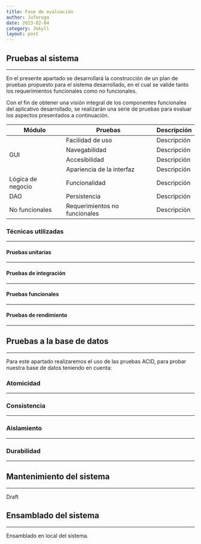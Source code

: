 ```yaml
---
title: Fase de evaluación
author: Juferoga
date: 2023-02-04
category: Jekyll
layout: post
---
```


## Pruebas al sistema
--- 

En el presente apartado se desarrollará la construcción de un plan de pruebas propuesto para el sistema desarrollado, en el cual se valide tanto los requerimientos funcionales como no funcionales.

Con el fin de obtener una visión integral de los componentes funcionales del aplicativo desarrollado, se realizarán una serie de pruebas para evaluar los aspectos presentados a continuación.

<table>
  <thead>
    <tr>
      <th>Módulo</th>
      <th>Pruebas</th>
      <th>Descripción</th>
    </tr>
  </thead>
  <tbody>
    <tr>
      <td rowspan="4">GUI</td>
      <td>Facilidad de uso</td>
      <td>Descripción</td>
    </tr>
    <tr>
      <td>Navegabilidad</td>
      <td>Descripción</td>
    </tr>
    <tr>
      <td>Accesibilidad</td>
      <td>Descripción</td>
    </tr>
    <tr>
      <td>Apariencia de la interfaz</td>
      <td>Descripción</td>
    </tr>
    <tr>
      <td>Lógica de negocio</td>
      <td>Funcionalidad</td>
      <td>Descripción</td>
    </tr>
    <tr>
      <td>DAO</td>
      <td>Persistencia</td>
      <td>Descripción</td>
    </tr>
    <tr>
      <td>No funcionales</td>
      <td>Requerimientos no funcionales</td>
      <td>Descripción</td>
    </tr>
  </tbody>
</table>

### Técnicas utilizadas
---

#### Pruebas unitarias
---

#### Pruebas de integración
---

#### Pruebas funcionales
---

#### Pruebas de rendimiento
---

## Pruebas a la base de datos
---

Para este apartado realizaremos el uso de las pruebas ACID, para probar nuestra base de datos teniendo en cuenta:

### Atomicidad
---

### Consistencia
---

### Aislamiento
---

### Durabilidad
---

## Mantenimiento del sistema
---

Draft

## Ensamblado del sistema
---
Ensamblado en local del sistema.
